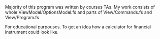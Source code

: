 Majority of this program was written by courses TAs. My work consists of whole ViewModel/OptionsModel.fs and parts of View/Commands.fs and View/Program.fs

For educational purpouses. To get an idea how a calculator for financial instrument could look like.
